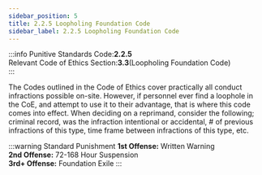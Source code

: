 ```yaml
---
sidebar_position: 5
title: 2.2.5 Loopholing Foundation Code
sidebar_label: 2.2.5 Loopholing Foundation Code
---
```


:::info
Punitive Standards Code:<Highlight color="#E46C07">**2.2.5**</Highlight> <br />
Relevant Code of Ethics Section:<Highlight color="#18A304">**3.3**</Highlight>(Loopholing Foundation Code) <br />
:::

The Codes outlined in the Code of Ethics cover practically all conduct infractions possible on-site. However, if personnel ever find a loophole in the CoE, and attempt to use it to their advantage, that is where this code comes into effect. When deciding on a reprimand, consider the following; criminal record, was the infraction intentional or accidental, # of previous infractions of this type, time frame between infractions of this type, etc.

:::warning Standard Punishment
**1st Offense:** Written Warning <br />
**2nd Offense:** 72-168 Hour Suspension <br />
**3rd+ Offense:** Foundation Exile
:::